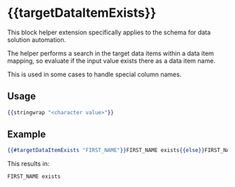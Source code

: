 # {{targetDataItemExists}}

This block helper extension specifically applies to the schema for data solution automation.

The helper performs a search in the target data items within a data item mapping, so evaluate if the input value exists there as a data item name.

This is used in some cases to handle special column names.

## Usage

```handlebars
{{stringwrap "<character value>"}}
```

## Example

```handlebars
{{#targetDataItemExists "FIRST_NAME"}}FIRST_NAME exists{{else}}FIRST_NAME does not exist{{/targetDataItemExists}}
```

This results in:

```text
FIRST_NAME exists
```
